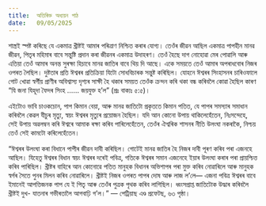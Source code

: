 ```yaml
---
title:  অতিৰিক্ত অধ্যয়ন পাঠ
date:   09/05/2025
---
```


শাস্ত্রই স্পষ্ট কৰিছে যে একমাত্ৰ খ্ৰীষ্টই আমাৰ পৰিত্ৰাণ নিশ্চিত কৰাৰ যোগ্য। তেওঁৰ জীৱন আছিল একমাত্র পাপহীন মানৱ জীৱন, পিতৃৰ মহিমাৰ বাবে সন্তুষ্টি প্ৰদান কৰা জীৱনৰ একমাত্ৰ উদাহৰণ। তেওঁ হৈছে দাগ নোহোৱা মেৰ পোৱালি আৰু এতিয়া তেওঁ আমাৰ অনন্ত সুৰক্ষা হিচাবে মানৱ জাতিৰ বাবে থিয় দি আছে। একে সময়তে তেওঁ আমাৰ অপৰাধবোৰ নিজৰ ওপৰত লৈছিল। দুষ্টতাৰ প্ৰতি ঈশ্বৰৰ প্ৰতিক্ৰিয়া যিটো সোধবিচাৰক সন্তুষ্ট কৰিছিল। যোহনে ঈশ্বৰৰ সিংহাসনৰ চাৰিওফালে গোট খোৱা স্বৰ্গীয় প্ৰাণীৰ অবিশ্বাস্য দৃশ্যৰ সাক্ষী হৈ থকাৰ সময়ত তেওঁক ক্রন্দন কৰি থকা বন্ধ কৰিবলৈ কোৱা হৈছিল কাৰণ “যি জনা যিহূদা ফৈদৰ সিংহ …… জয়যুক্ত হ’ল” (প্রঃ বাক্যঃ ৫:৫)।

এইটোও ভাবি চাওকচোন, পাপ কিমান বেয়া, আৰু মানৱ জাতিটো প্ৰকৃততে কিমান পতিত, যে পাপৰ সমস্যাৰ সমাধান কৰিবলৈ কেৱল যীচুৰ মৃত্যু, স্বয়ং ঈশ্বৰৰ মৃত্যুৰ প্ৰয়োজন হৈছিল। যদি আন কোনো উপায় থাকিলেহেঁতেন, নিঃসন্দেহে, সেই উপায় অৱলম্বন কৰি ঈশ্বৰে আমাক ৰক্ষা কৰিব পাৰিলেহেঁতেন, তেওঁৰ ঐশ্বৰিক শাসনৰ নীতি উলংঘা নকৰাকৈ, নিশ্চয় তেওঁ সেই কামটো কৰিলেহেঁতেন।

“ঈশ্বৰৰ উলংঘা কৰা বিধানে পাপীৰ জীৱন দাবী কৰিছিল। গোটেই মানৱ জাতিৰ হৈ নিজৰ দাবী পূৰণ কৰিব পৰা এজনহে আছিল। যিহেতু ঈশ্বৰৰ বিধান স্বয়ং ঈশ্বৰৰ দৰেই পবিত্ৰ, গতিকে ঈশ্বৰৰ সমান এজনেহে ইয়াৰ উলংঘা কৰাৰ পৰা প্ৰায়শ্চিত্ত কৰিব পাৰিছিল। খ্ৰীষ্টৰ বাহিৰে আন কোনোৱে পতিত মানুহক বিধানৰ অভিশাপৰ পৰা মুক্ত কৰিব নোৱাৰিলে আৰু মানুহক স্বৰ্গৰ সৈতে পুনৰ মিলন কৰিব নোৱাৰিলে। খ্ৰীষ্টই নিজৰ ওপৰত পাপৰ দোষ আৰু লাজ ল’লে— এজনা পবিত্ৰ ঈশ্বৰৰ বাবে ইমানেই আপত্তিজনক পাপ যে ই পিতৃ আৰু তেওঁৰ পুত্ৰক পৃথক কৰিব লাগিছিল। ধ্বংসপ্রাপ্ত জাতিটোক উদ্ধাৰ কৰিবলৈ খ্রীষ্টই দুখ- যাতনাৰ গভীৰতালৈ আগবাঢ়ি গ’ল।” — পেট্রিয়াছ এণ্ড প্রফেটছ, ৬৩ পৃষ্ঠা।